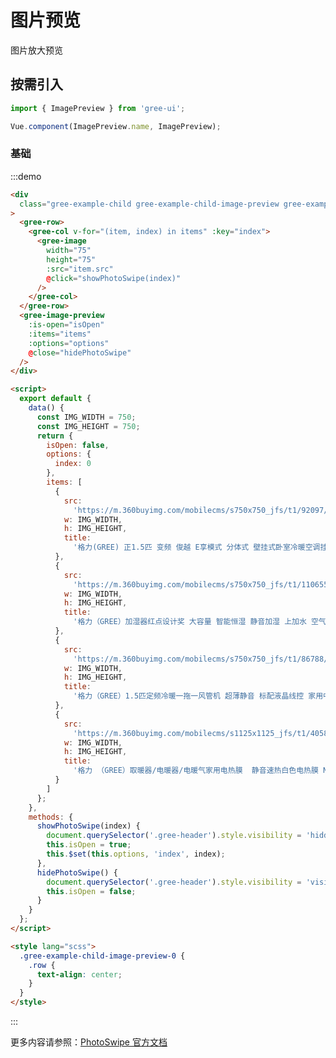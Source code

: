 # 图片预览

图片放大预览

## 按需引入

```javascript
import { ImagePreview } from 'gree-ui';

Vue.component(ImagePreview.name, ImagePreview);
```

### 基础

:::demo

```html
<div
  class="gree-example-child gree-example-child-image-preview gree-example-child-image-preview-0"
>
  <gree-row>
    <gree-col v-for="(item, index) in items" :key="index">
      <gree-image
        width="75"
        height="75"
        :src="item.src"
        @click="showPhotoSwipe(index)"
      />
    </gree-col>
  </gree-row>
  <gree-image-preview
    :is-open="isOpen"
    :items="items"
    :options="options"
    @close="hidePhotoSwipe"
  />
</div>

<script>
  export default {
    data() {
      const IMG_WIDTH = 750;
      const IMG_HEIGHT = 750;
      return {
        isOpen: false,
        options: {
          index: 0
        },
        items: [
          {
            src:
              'https://m.360buyimg.com/mobilecms/s750x750_jfs/t1/92097/26/9001/90016/5e09c2a6E6b432149/bb3cc4b76f94594e.jpg',
            w: IMG_WIDTH,
            h: IMG_HEIGHT,
            title:
              '格力(GREE) 正1.5匹 变频 俊越 E享模式 分体式 壁挂式卧室冷暖空调挂机(清爽白) KFR-35GW/(35559)FNhAb-A3'
          },
          {
            src:
              'https://m.360buyimg.com/mobilecms/s750x750_jfs/t1/110655/10/1133/100534/5dfb16e4Ef5ac4e94/d078697cc5105ab9.jpg',
            w: IMG_WIDTH,
            h: IMG_HEIGHT,
            title:
              '格力（GREE）加湿器红点设计奖 大容量 智能恒湿 静音加湿 上加水 空气加湿办公室家用卧室带香薰盒 SC-40X65'
          },
          {
            src:
              'https://m.360buyimg.com/mobilecms/s750x750_jfs/t1/86788/38/7213/357800/5df98a0eE1c60e614/f2d40d64034b1579.jpg',
            w: IMG_WIDTH,
            h: IMG_HEIGHT,
            title:
              '格力（GREE）1.5匹定频冷暖一拖一风管机 超薄静音 标配液晶线控 家用中央空调 FGR3.5/C1Na'
          },
          {
            src:
              'https://m.360buyimg.com/mobilecms/s1125x1125_jfs/t1/4058/40/5241/486093/5b9f6de2Ec3d15804/a2d8635eecf2aff5.jpg',
            w: IMG_WIDTH,
            h: IMG_HEIGHT,
            title:
              '格力 （GREE）取暖器/电暖器/电暖气家用电热膜  静音速热白色电热膜 NDYN-X6021'
          }
        ]
      };
    },
    methods: {
      showPhotoSwipe(index) {
        document.querySelector('.gree-header').style.visibility = 'hidden';
        this.isOpen = true;
        this.$set(this.options, 'index', index);
      },
      hidePhotoSwipe() {
        document.querySelector('.gree-header').style.visibility = 'visible';
        this.isOpen = false;
      }
    }
  };
</script>

<style lang="scss">
  .gree-example-child-image-preview-0 {
    .row {
      text-align: center;
    }
  }
</style>
```

:::

更多内容请参照：[PhotoSwipe 官方文档](https://photoswipe.com/documentation/getting-started.html)

<script>
export default {
  data() {
    const IMG_WIDTH = 750;
    const IMG_HEIGHT = 750;
    return {
      isOpen: false,
      options: {
        index: 0
      },
      items: [
        {
          src:
            'https://m.360buyimg.com/mobilecms/s750x750_jfs/t1/92097/26/9001/90016/5e09c2a6E6b432149/bb3cc4b76f94594e.jpg',
          w: IMG_WIDTH,
          h: IMG_HEIGHT,
          title:
            '格力(GREE) 正1.5匹 变频 俊越 E享模式 分体式 壁挂式卧室冷暖空调挂机(清爽白) KFR-35GW/(35559)FNhAb-A3'
        },
        {
          src:
            'https://m.360buyimg.com/mobilecms/s750x750_jfs/t1/110655/10/1133/100534/5dfb16e4Ef5ac4e94/d078697cc5105ab9.jpg',
          w: IMG_WIDTH,
          h: IMG_HEIGHT,
          title:
            '格力（GREE）加湿器红点设计奖 大容量 智能恒湿 静音加湿 上加水 空气加湿办公室家用卧室带香薰盒 SC-40X65'
        },
        {
          src:
            'https://m.360buyimg.com/mobilecms/s750x750_jfs/t1/86788/38/7213/357800/5df98a0eE1c60e614/f2d40d64034b1579.jpg',
          w: IMG_WIDTH,
          h: IMG_HEIGHT,
          title:
            '格力（GREE）1.5匹定频冷暖一拖一风管机 超薄静音 标配液晶线控 家用中央空调 FGR3.5/C1Na'
        },
        {
          src:
            'https://m.360buyimg.com/mobilecms/s1125x1125_jfs/t1/4058/40/5241/486093/5b9f6de2Ec3d15804/a2d8635eecf2aff5.jpg',
          w: IMG_WIDTH,
          h: IMG_HEIGHT,
          title:
            '格力 （GREE）取暖器/电暖器/电暖气家用电热膜  静音速热白色电热膜 NDYN-X6021'
        }
      ]
    };
  },
  methods: {
    showPhotoSwipe(index) {
      this.isOpen = true;
      this.$set(this.options, 'index', index);
    },
    hidePhotoSwipe() {
      this.isOpen = false;
    }
  }
};
</script>

<style lang="less">
.gree-example-child-image-preview-0 {
  .pswp {
    z-index: 15000;
  }
  .row {
    text-align: center;
  }
}
</style>
